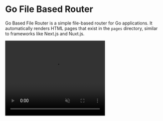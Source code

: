 # Go File Based Router

Go Based File Router is a simple file-based router for Go applications. It automatically renders HTML pages that exist in the `pages` directory, similar to frameworks like Next.js and Nuxt.js.

<video width="320" height="240" autoplay loop muted>
  <source src="public/video.mp4" type="video/mp4">
  Your browser does not support the video tag.
</video>
